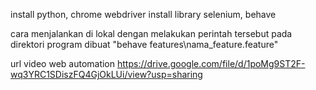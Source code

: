 install python, chrome webdriver
install library selenium, behave

cara menjalankan di lokal dengan melakukan perintah tersebut pada direktori program dibuat "behave features\nama_feature.feature"

url video web automation https://drive.google.com/file/d/1poMg9ST2F-wq3YRC1SDiszFQ4GjOkLUi/view?usp=sharing
